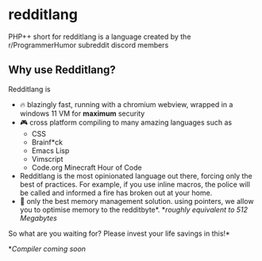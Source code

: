 # redditlang
PHP++ short for redditlang is a language created by the r/ProgrammerHumor subreddit discord members 

## Why use Redditlang?
Redditlang is
- 🔥 blazingly fast, running with a chromium webview, wrapped in a windows 11 VM for **maximum** security
- 🎮 cross platform compiling to many amazing languages such as
  - CSS
  - Brainf*ck
  - Emacs Lisp
  - Vimscript
  - Code.org Minecraft Hour of Code
- Redditlang is the most opinionated language out there, forcing only the best of practices. For example, if you use inline macros, the police will be called and informed a fire has broken out at your home.
- 🧠 only the best memory management solution. using pointers, we allow you to optimise memory to the redditbyte*.
**roughly equivalent to 512 Megabytes*


So what are you waiting for? Please invest your life savings in this!*

**Compiler coming soon*
